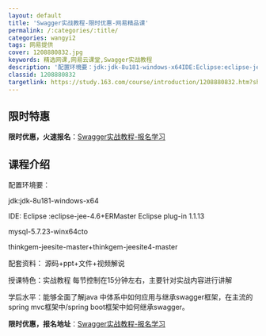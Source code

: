 ```yaml
---
layout: default
title: 'Swagger实战教程-限时优惠-网易精品课'
permalink: /:categories/:title/
categories: wangyi2
tags: 网易提供
cover: 1208880832.jpg
keywords: 精选网课,网易云课堂,Swagger实战教程
description: '配置环境要：jdk:jdk-8u181-windows-x64IDE:Eclipse:eclipse-jee-4.6+E'
classid: 1208880832
targetlink: https://study.163.com/course/introduction/1208880832.htm?share=1&shareId=1025206652&utm_campaign=share&utm_medium=iphoneShare&utm_source=&utm_u=1025206652
---
```


## 限时特惠

**限时优惠，火速报名**：[Swagger实战教程-报名学习](https://study.163.com/course/introduction/1208880832.htm?share=1&shareId=1025206652&utm_campaign=share&utm_medium=iphoneShare&utm_source=&utm_u=1025206652)

## 课程介绍

配置环境要：



jdk:jdk-8u181-windows-x64 



IDE: Eclipse :eclipse-jee-4.6+ERMaster Eclipse plug-in 1.1.13 



mysql-5.7.23-winx64cto



thinkgem-jeesite-master+thinkgem-jeesite4-master



配套资料： 源码+ppt+文件+视频解说



授课特色：实战教程 每节控制在15分钟左右，主要针对实战内容进行讲解



学后水平：能够全面了解java 中体系中如何应用与继承swagger框架，在主流的spring mvc框架中/spring boot框架中如何继承swagger。

**限时优惠，报名地址**：[Swagger实战教程-报名学习](https://study.163.com/course/introduction/1208880832.htm?share=1&shareId=1025206652&utm_campaign=share&utm_medium=iphoneShare&utm_source=&utm_u=1025206652)

